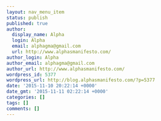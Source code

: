 ```yaml
---
layout: nav_menu_item
status: publish
published: true
author:
  display_name: Alpha
  login: Alpha
  email: alphagma@gmail.com
  url: http://www.alphasmanifesto.com/
author_login: Alpha
author_email: alphagma@gmail.com
author_url: http://www.alphasmanifesto.com/
wordpress_id: 5377
wordpress_url: http://blog.alphasmanifesto.com/?p=5377
date: '2015-11-10 20:22:14 +0000'
date_gmt: '2015-11-11 02:22:14 +0000'
categories: []
tags: []
comments: []
---
```


